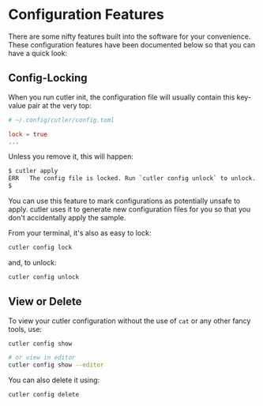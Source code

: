 # Configuration Features

There are some nifty features built into the software for your convenience. These configuration features have been documented below so that you can have a quick look:

## Config-Locking

When you run cutler init, the configuration file will usually contain this key-value pair at the very top:

```toml
# ~/.config/cutler/config.toml

lock = true
...
```

Unless you remove it, this will happen:

```sh
$ cutler apply
ERR   The config file is locked. Run `cutler config unlock` to unlock.
$
```

You can use this feature to mark configurations as potentially unsafe to apply. cutler uses it to generate new configuration files for you so that you don't accidentally apply the sample.

From your terminal, it's also as easy to lock:

```sh
cutler config lock
```

and, to unlock:

```sh
cutler config unlock
```

## View or Delete

To view your cutler configuration without the use of `cat` or any other fancy tools, use:

```sh
cutler config show

# or view in editor
cutler config show --editor
```

You can also delete it using:

```sh
cutler config delete
```
